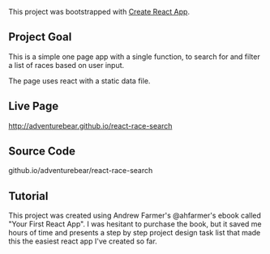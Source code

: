 This project was bootstrapped with [Create React App](https://github.com/facebookincubator/create-react-app).

## Project Goal
This is a simple one page app with a single function, to search for and filter a list of races based on user input.

The page uses react with a static data file.

## Live Page
http://adventurebear.github.io/react-race-search

## Source Code
github.io/adventurebear/react-race-search


## Tutorial
This project was created using Andrew Farmer's @ahfarmer's ebook called "Your First React App".  I was hesitant to purchase the book, but it saved me hours of time and presents a step by step project design task list that made this the easiest react app I've created so far.
